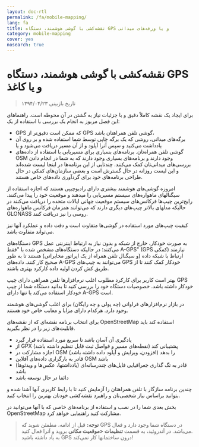 ```yaml
---
layout: doc-rtl
permalink: /fa/mobile-mapping/
lang: fa
title: نقشه‌کشی با گوشی هوشمند، دستگاه GPS و یا ورقه‌های میدانی
category: mobile-mapping
cover: yes
nosearch: true
---
```


نقشه‌کشی با گوشی هوشمند، دستگاه GPS و یا کاغذ
=============================

> تاریخ بازبینی ۱۳۹۴/۰۴/۲۳  

برای ایجاد یک نقشه کاملاً دقیق و با جزئیات نیاز به گشتن در آن محوطه است. راهنماهای این فصل مربوز به انجام یک بررسی با استفاده از یک:  

- GPS که ممکن است دقیق‌تر از GPS گوشی تلفن همراهتان باشد،  
- برگه‌های میدانی، روشی که یک برگه چاپی توسط شما استفاده شده و بر روی آن یادداشت می‌کنید و سپس آنرا آپلود و از آن مسیر دریافت می‌شود و یا  
- گوشی تلفن همراه‌تان. برنامه‌های بسیاری برای مسیریابی با استفاده از داده‌های OSM وجود دارند و برنامه‌های بسیاری وجود دارند که به شما در انجام دادن بررسی‌های میدانی‌تان کمک می‌کنند. چندتایی از این برنامه‌ها در اینجا لیست شده‌اند و این لیست روزانه در حال گسترش است و بعضی سازمان‌های کمکی در حال طراحی برنامه‌های خود برای گردآوری داده‌های خاص هستند.  

امروزه گوشی‌های هوشمند بیشتری دارای رادیوچیپی هستند که اجازه استفاده از سیگنالهای ماهواره‌های سیستم مسیریابی را میدهند و موقعیت خود را پیدا می‌کنند. رایج‌ترین چیپ‌ها فرکانس‌های سیستم موقعیت جهانی ایالات متحده را دریافت می‌کنند در حالیکه مدلهای بالاتر چیپ‌های دیگری دارند که می‌توانند همزمان فرکانس ماهواره‌های GLONASS روسی را نیز دریافت کنند.  

کیفیت چیپ‌های مورد استفاده در گوشی‌ها متفاوت است و دقت داده و عملکرد آنها نیز می‌تواند متفاوت باشد.  

دستگاه‌های GPS به صورت خودکار، خارج از شبکه و بدون نیاز به ارتباط اینترنتی عمل می‌کنند؛ در حالیکه دستگاه‌های مشخص شده با "فقط A-GPS" (GPS کمکی) نیازمند ارتباط با شبکه داده (و سیگنال تلفن همراه از یک اپراتور مخابراتی) هستند تا به طور صحیح کار کنند. داده‌های A-GPS می‌توانند به چیپ‌های GPS خودکار کمک کنند تا از طریق کش کردن اولیه داده کارکرد بهتری باشند.  

بهتر است کاربر برای کارکرد مطلوب اغلب نرم‌افزارها تلفن همراهی دارای چیپ GPS خودکار داشته باشد. خصوصیات دستگاه خود را بررسی کنید تا بدانید دستگاه شما از چیپ خودکار استفاده می‌کند یا تنها دارای A-GPS است.  

در بازار نرم‌افزارهای فراوانی (چه پولی و چه رایگان) برای اغلب گوشی‌های هوشمند وجود دارد. هرکدام دارای مزایا و معایب خاص خود هستند.  

برای انتخاب برنامه نقشه‌ای که از نقشه‌های OpenStreetMap استفاده کند باید قابلیت‌های زیر را در نظر بگیرید.  

- یادگیری آن آسان باشد تا سریع مورد استفاده قرار گیرد  
- از GPX پشتیبانی کند (نقطه‌های مسیر و فواصل ثبت قابل تنظیم داشته باشد)  
- اجازه مشارکت در OSM را بدهد (افزودن، ویرایش و آپلود داده داشته باشد)  
- قادر به بارگزاری داده‌های آفلاین OSM باشد  
- قادر به تگ گذاری جغرافیایی فایل‌های چندرسانه‌ای (یادداشتها، عکس‌ها و ویدئوها) باشد  
- دائما در حال توسعه باشد  

چندین برنامه سازگار با تلفن همراهتان را آزمایش کنید تا با رابط کاربری آنها آشنا شده و بتوانید براساس نیاز شخصی‌تان و راهبرد نقشه‌کشی خودتان بهترین را انتخاب کنید.

<!-- جای خالی زیرا نمایش جدولها فعلاً خیلی خوب نیست!

نرم‌افزارهای پیشنهادی برای گوشی‌های هوشمند و PDAها
-----------------------------------------------------

| Application      | Usage  | Android  | Blackberry | iOS     | Windows |
| ---------------- | :----: | :------: | :--------: | :-----: | :-----: |
| Geopaparazzi     | m      | O        |            |         |         |
| GPS Essentials   | m      | O        |            |         |         |
| MapZen           | m:p    | O        |            | O       |         |
| Open GPS Tracker | m      | O        |            |         |         |
| OruxMaps         | m      | O        |            |         |         |
| OSMAnd           | m:n:p  | O        | O          | D       |         |
| OSMTracker       | m      | O        |            |         | O       |
| Vespucci         | m:f    | O        |            |         |         |

O - پیشتیبانی می‌شود, D - درحال ساخت, m - نقشه‌کشی, n - مسیریاب, p - ویرایشگر POI, f - ویرایشگر کامل

 -->

بخش بعدی شما را در نصب و استفاده از برنامه‌های خاصی که با آنها می‌توانید در OpenStreetMap مشارکت کنید راهنمایی خواهد کرد.

> **توجه:** قبل از ادامه، مطمئن شوید که GPS در دستگاه شما وجود دارد و فعال می‌باشد. در آندروئید، به قسمت **تنظیمات \<موقعیت مکانی** بروید و آنرا فعال کنید.  
> به یاد داشته باشید GPS درون ساختمانها کار نمی‌کند!
